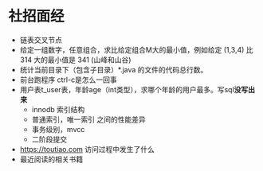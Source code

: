 # 社招面经

- 链表交叉节点
- 给定一组数字，任意组合，求比给定组合M大的最小值，例如给定 (1,3,4) 比 314 大的最小值是 341 (山峰和山谷)
- 统计当前目录下（包含子目录）*.java 的文件的代码总行数。
- 前台跑程序 ctrl-c是怎么一回事
- 用户表t_user表，年龄age（int类型），求哪个年龄的用户最多。写sql**没写出来**
    * innodb 索引结构
    * 普通索引，唯一索引 之间的性能差异
    * 事务级别，mvcc
    * 二阶段提交
- https://toutiao.com 访问过程中发生了什么
- 最近阅读的相关书籍







